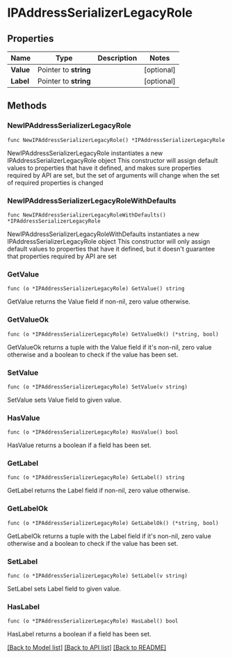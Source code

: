 # IPAddressSerializerLegacyRole

## Properties

Name | Type | Description | Notes
------------ | ------------- | ------------- | -------------
**Value** | Pointer to **string** |  | [optional] 
**Label** | Pointer to **string** |  | [optional] 

## Methods

### NewIPAddressSerializerLegacyRole

`func NewIPAddressSerializerLegacyRole() *IPAddressSerializerLegacyRole`

NewIPAddressSerializerLegacyRole instantiates a new IPAddressSerializerLegacyRole object
This constructor will assign default values to properties that have it defined,
and makes sure properties required by API are set, but the set of arguments
will change when the set of required properties is changed

### NewIPAddressSerializerLegacyRoleWithDefaults

`func NewIPAddressSerializerLegacyRoleWithDefaults() *IPAddressSerializerLegacyRole`

NewIPAddressSerializerLegacyRoleWithDefaults instantiates a new IPAddressSerializerLegacyRole object
This constructor will only assign default values to properties that have it defined,
but it doesn't guarantee that properties required by API are set

### GetValue

`func (o *IPAddressSerializerLegacyRole) GetValue() string`

GetValue returns the Value field if non-nil, zero value otherwise.

### GetValueOk

`func (o *IPAddressSerializerLegacyRole) GetValueOk() (*string, bool)`

GetValueOk returns a tuple with the Value field if it's non-nil, zero value otherwise
and a boolean to check if the value has been set.

### SetValue

`func (o *IPAddressSerializerLegacyRole) SetValue(v string)`

SetValue sets Value field to given value.

### HasValue

`func (o *IPAddressSerializerLegacyRole) HasValue() bool`

HasValue returns a boolean if a field has been set.

### GetLabel

`func (o *IPAddressSerializerLegacyRole) GetLabel() string`

GetLabel returns the Label field if non-nil, zero value otherwise.

### GetLabelOk

`func (o *IPAddressSerializerLegacyRole) GetLabelOk() (*string, bool)`

GetLabelOk returns a tuple with the Label field if it's non-nil, zero value otherwise
and a boolean to check if the value has been set.

### SetLabel

`func (o *IPAddressSerializerLegacyRole) SetLabel(v string)`

SetLabel sets Label field to given value.

### HasLabel

`func (o *IPAddressSerializerLegacyRole) HasLabel() bool`

HasLabel returns a boolean if a field has been set.


[[Back to Model list]](../README.md#documentation-for-models) [[Back to API list]](../README.md#documentation-for-api-endpoints) [[Back to README]](../README.md)


